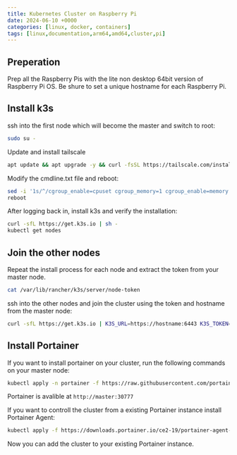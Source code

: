 ```yaml
---
title: Kubernetes Cluster on Raspberry Pi
date: 2024-06-10 +0000
categories: [linux, docker, containers]
tags: [linux,documentation,arm64,amd64,cluster,pi]
---
```


## Preperation

Prep all the Raspberry Pis with the lite non desktop 64bit version of Raspberry Pi OS.
Be shure to set a unique hostname for each Raspberry Pi.

## Install k3s

ssh into the first node which will become the master and switch to root:

```bash
sudo su -
```

Update and install tailscale

```bash
apt update && apt upgrade -y && curl -fsSL https://tailscale.com/install.sh | sh && tailscale up --ssh
```

Modify the cmdline.txt file and reboot:

```bash
sed -i '1s/^/cgroup_enable=cpuset cgroup_memory=1 cgroup_enable=memory /' /boot/firmware/cmdline.txt
reboot
```

After logging back in, install k3s and verify the installation:

```bash
curl -sfL https://get.k3s.io | sh -
kubectl get nodes
```

## Join the other nodes

Repeat the install process for each node and extract the token from your master node.

```bash
cat /var/lib/rancher/k3s/server/node-token
```

ssh into the other nodes and join the cluster using the token and hostname from the master node:

```bash
curl -sfL https://get.k3s.io | K3S_URL=https://hostname:6443 K3S_TOKEN=token_from_earlier sh -
```

## Install Portainer

If you want to install portainer on your cluster, run the following commands on your master node:

```bash
kubectl apply -n portainer -f https://raw.githubusercontent.com/portainer/k8s/master/deploy/manifests/portainer/portainer.yaml
```

Portainer is avalible at `http://master:30777`

If you want to controll the cluster from a existing Portainer instance install Portainer Agent:

```bash
kubectl apply -f https://downloads.portainer.io/ce2-19/portainer-agent-k8s-lb.yaml
```

Now you can add the cluster to your existing Portainer instance.